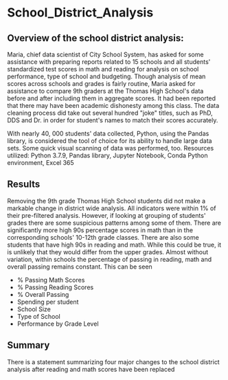 # School_District_Analysis

## Overview of the school district analysis:

Maria, chief data scientist of City School System, has asked for some assistance with preparing reports related to 15 schools and all students' standardized test scores in math
and reading for analysis on school performance, type of school and budgeting. Though analysis of mean scores across schools and grades is fairly routine, Maria asked for
assistance to compare 9th graders at the Thomas High School's data before and after including them in aggregate scores.  It had been reported that there may have been academic
dishonesty among this class.  The data cleaning process did take out several hundred "joke" titles, such as PhD, DDS and Dr. in order for student's names to match their scores
accurately.

With nearly 40, 000 students' data collected, Python, using the Pandas library, is considered the tool of choice for its ability to handle large data sets. Some quick visual
scanning of data was performed, too.
Resources utilized:  Python 3.7.9, Pandas library, Jupyter Notebook, Conda Python environment, Excel 365

## Results

Removing the 9th grade Thomas High School students did not make a markable change in district wide analysis.  All indicators were within 1% of their pre-filtered analysis.
However, if looking at grouping of students' grades there are some suspicious patterns among some of them.  There are significantly more high 90s percentage scores in math than in
the corresponding schools' 10-12th grade classes.  There are also some students that have high 90s in reading and math.  While this could be true, it is unlikely that they would
differ from the upper grades.  Almost without variation, within schools the percentage of passing in reading, math and overall passing remains constant.  This can be seen

* % Passing Math Scores
* % Passing Reading Scores
* % Overall Passing
* Spending per student
* School Size
* Type of School
* Performance by Grade Level


## Summary

There is a statement summarizing four major changes to the school district analysis after reading and math scores have been replaced
